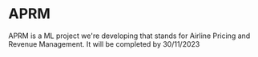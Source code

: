 # APRM
APRM is a ML project we're developing that stands for Airline Pricing and Revenue Management. It will be completed by 30/11/2023
